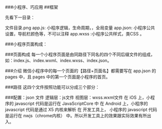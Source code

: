 ###小程序、巧应用
##框架

先看下一目录：


文件目录.png
app.js: 小程序逻辑，生命周期，，全局变量
app.json: 小程序公共设置，导航栏颜色等，不可以注释
app.wxss :小程序公共样式，类CSS 。

###小程序页面构成：


###页面构成
每一个小程序页面是由同路径下同名的四个不同后缀文件的组成，如：index.js、index.wxml、index.wxss、index.json。


###介绍
微信小程序中的每一个页面的【路径+页面名】都需要写在 app.json 的 pages 中，且 pages 中的第一个页面是小程序的首页。


###路径
这四个文件按照功能可以分成三个部分：

###配置：json 文件
逻辑层：js文件
视图层：wxss.wxml文件
在 iOS 上，小程序的 javascript 代码是运行在 JavaScriptCore 中
在 Android 上，小程序的 javascript 代码是通过 X5 内核来解析
在 开发工具上， 小程序的 javascript 代码是运行在 nwjs（chrome内核） 中。所以开发工具上的效果跟实际效果有所出入。

